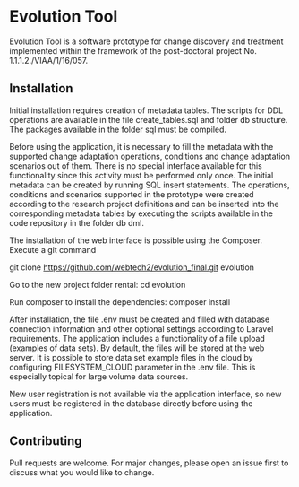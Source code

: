 # Evolution Tool

Evolution Tool is a software prototype for change discovery and treatment implemented within the framework of the post-doctoral project No. 1.1.1.2./VIAA/1/16/057.

## Installation

Initial installation requires creation of metadata tables. The scripts for DDL operations are available in the file create_tables.sql and folder db structure. The packages available in the folder sql must be compiled. 

Before using the application, it is necessary to fill the metadata with the supported change adaptation operations, conditions and change adaptation scenarios out of them. There is no special interface available for this functionality since this activity must be performed only once. The initial metadata can be created by running SQL insert statements. The operations, conditions and scenarios supported in the prototype were created according to the research project definitions and can be inserted into the corresponding metadata tables by executing the scripts available in the code repository in the folder db dml. 

The installation of the web interface is possible using the Composer. 
Execute a git command

git clone https://github.com/webtech2/evolution_final.git evolution

Go to the new project folder rental: cd evolution

Run composer to install the dependencies: composer install

After installation, the file .env must be created and filled with database connection information and other optional settings according to Laravel requirements. The application includes a functionality of a file upload (examples of data sets). By default, the files will be stored at the web server. It is possible to store data set example files in the cloud by configuring FILESYSTEM_CLOUD parameter in the .env file. This is especially topical for large volume data sources.

New user registration is not available via the application interface, so new users must be registered in the database directly before using the application.

## Contributing
Pull requests are welcome. For major changes, please open an issue first to discuss what you would like to change.
